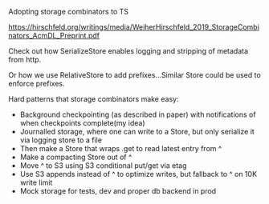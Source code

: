 Adopting storage combinators to TS

https://hirschfeld.org/writings/media/WeiherHirschfeld_2019_StorageCombinators_AcmDL_Preprint.pdf


Check out how SerializeStore enables logging and stripping of metadata from http. 

Or how we use RelativeStore to add prefixes...Similar Store could be used to enforce prefixes.

Hard patterns that storage combinators make easy:
* Background checkpointing (as described in paper) with notifications of when checkpoints complete(my idea)
* Journalled storage, where one can write to a Store, but only serialize it via logging store to a file
* Then make a Store that wraps .get to read latest entry from ^
* Make a compacting Store out of ^
* Move ^ to S3 using S3 conditional put/get via etag
* Use S3 appends instead of ^ to optimize writes, but fallback to ^ on 10K write limit
* Mock storage for tests, dev and proper db backend in prod
